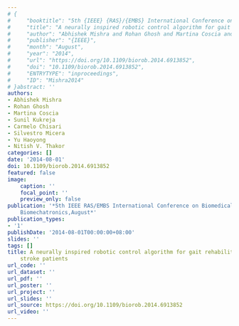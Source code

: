 ```yaml
---
# {
#     "booktitle": "5th {IEEE} {RAS}/{EMBS} International Conference on Biomedical Robotics and Biomechatronics",
#     "title": "A neurally inspired robotic control algorithm for gait rehabilitation in hemiplegic stroke patients",
#     "author": "Abhishek Mishra and Rohan Ghosh and Martina Coscia and Sunil Kukreja and Carmelo Chisari and Silvestro Micera and Yu Haoyong and Nitish V. Thakor",
#     "publisher": "{IEEE}",
#     "month": "August",
#     "year": "2014",
#     "url": "https://doi.org/10.1109/biorob.2014.6913852",
#     "doi": "10.1109/biorob.2014.6913852",
#     "ENTRYTYPE": "inproceedings",
#     "ID": "Mishra2014"
# }abstract: ''
authors:
- Abhishek Mishra
- Rohan Ghosh
- Martina Coscia
- Sunil Kukreja
- Carmelo Chisari
- Silvestro Micera
- Yu Haoyong
- Nitish V. Thakor
categories: []
date: '2014-08-01'
doi: 10.1109/biorob.2014.6913852
featured: false
image:
    caption: ''
    focal_point: ''
    preview_only: false
publication: '*5th IEEE RAS/EMBS International Conference on Biomedical Robotics and
    Biomechatronics,August*'
publication_types:
- '1'
publishDate: '2014-08-01T00:00:00+08:00'
slides: ''
tags: []
title: A neurally inspired robotic control algorithm for gait rehabilitation in hemiplegic
    stroke patients
url_code: ''
url_dataset: ''
url_pdf: ''
url_poster: ''
url_project: ''
url_slides: ''
url_source: https://doi.org/10.1109/biorob.2014.6913852
url_video: ''
---
```

